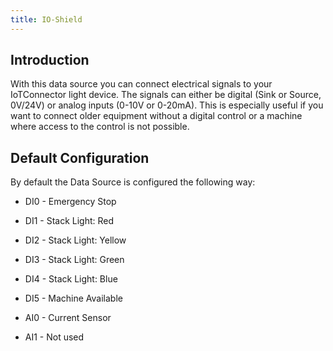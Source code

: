 ```yaml
---
title: IO-Shield
---
```


## Introduction

With this data source you can connect electrical signals to your IoTConnector light device. The signals can either be digital (Sink or Source, 0V/24V) or analog inputs (0-10V or 0-20mA). This is especially useful if you want to connect older equipment without a digital control or a machine where access to the control is not possible.

## Default Configuration

By default the Data Source is configured the following way:

- DI0 - Emergency Stop
- DI1 - Stack Light: Red
- DI2 - Stack Light: Yellow
- DI3 - Stack Light: Green
- DI4 - Stack Light: Blue
- DI5 - Machine Available

- AI0 - Current Sensor
- AI1 - Not used
